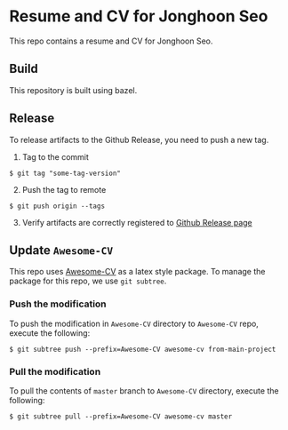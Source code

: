 # Resume and CV for Jonghoon Seo

This repo contains a resume and CV for Jonghoon Seo.

## Build

This repository is built using bazel.

## Release

To release artifacts to the Github Release, you need to push a new tag.

1. Tag to the commit

```
$ git tag "some-tag-version"
```
2. Push the tag to remote

```
$ git push origin --tags
```

3. Verify artifacts are correctly registered to [Github Release page](https://github.com/jonghoonseo/resume/releases)

## Update `Awesome-CV`

This repo uses [Awesome-CV](https://github.com/posquit0/Awesome-CV) as a latex
style package. To manage the package for this repo, we use `git subtree`.

### Push the modification

To push the modification in `Awesome-CV` directory to `Awesome-CV` repo,
execute the following:
```
$ git subtree push --prefix=Awesome-CV awesome-cv from-main-project
```

### Pull the modification

To pull the contents of `master` branch to `Awesome-CV` directory,
execute the following:
```
$ git subtree pull --prefix=Awesome-CV awesome-cv master
```
